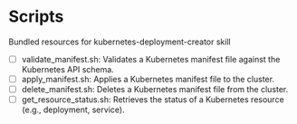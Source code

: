 # Scripts

Bundled resources for kubernetes-deployment-creator skill

- [ ] validate_manifest.sh: Validates a Kubernetes manifest file against the Kubernetes API schema.
- [ ] apply_manifest.sh: Applies a Kubernetes manifest file to the cluster.
- [ ] delete_manifest.sh: Deletes a Kubernetes manifest file from the cluster.
- [ ] get_resource_status.sh: Retrieves the status of a Kubernetes resource (e.g., deployment, service).
